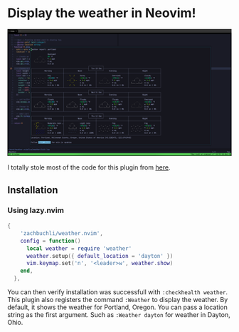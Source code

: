 # Display the weather in Neovim!

![Demo screenshot](https://github.com/zachbuchli/weather.nvim/blob/main/assets/hero-shot.png)


I totally stole most of the code for this plugin from [here](https://github.com/chipsenkbeil/neovimconf-2024-talk).


## Installation


### Using lazy.nvim
```lua
{
    'zachbuchli/weather.nvim',
    config = function()
      local weather = require 'weather'
      weather.setup({ default_location = 'dayton' })
      vim.keymap.set('n', '<leader>w', weather.show)
    end,
  },
```

You can then verify installation was successfull with `:checkhealth weather`. This plugin also
registers the command `:Weather` to display the weather.  By default, it shows the weather for
Portland, Oregon. You can pass a location string as the first argument.  Such as `:Weather dayton`
for weather in Dayton, Ohio.
